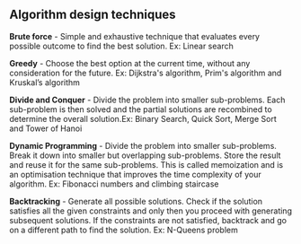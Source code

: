## Algorithm design techniques

**Brute force** - Simple and exhaustive technique that evaluates every possible outcome to find the best solution. Ex: Linear search

**Greedy** - Choose the best option at the current time, without any consideration for the future. Ex: Dijkstra's algorithm, Prim's algorithm and Kruskal’s algorithm

**Divide and Conquer** - Divide the problem into smaller sub-problems. Each sub-problem is then solved and the partial solutions are recombined to determine the overall solution.Ex: Binary Search, Quick Sort, Merge Sort and Tower of Hanoi

**Dynamic Programming** - Divide the problem into smaller sub-problems. Break it down into smaller but overlapping sub-problems. Store the result and reuse it for the same sub-problems. This is called memoization and is an optimisation technique that improves the time complexity of your algorithm. Ex: Fibonacci numbers and climbing staircase

**Backtracking** - Generate all possible solutions. Check if the solution satisfies all the given constraints and only then you proceed with generating subsequent solutions. If the constraints are not satisfied, backtrack and go on a different path to find the solution. Ex: N-Queens problem

